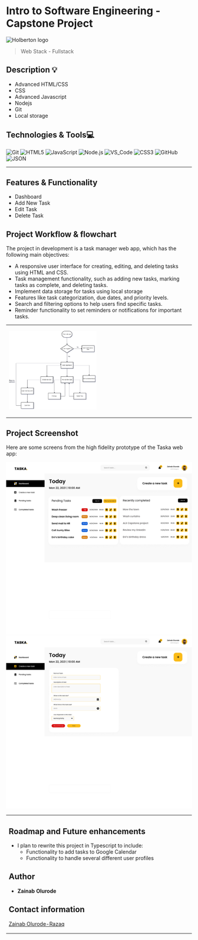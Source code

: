 # Intro to Software Engineering - Capstone Project

![Holberton logo](https://www.alxafrica.com/wp-content/uploads/2022/01/header-logo.png)

> Web Stack - Fullstack

## Description :bulb:

- Advanced HTML/CSS
- CSS
- Advanced Javascript
- Nodejs
- Git
- Local storage

## Technologies & Tools:computer:

![Git](https://img.shields.io/badge/≡-Git-F05032?logo=git&style=flat-square&labelColor=282828)
![HTML5](https://img.shields.io/badge/≡-HTML5-E34F26?&style=flat-square&logo=html5&labelColor=282828)
![JavaScript](https://img.shields.io/badge/≡-JavaScript-F7DF1E?logo=javascript&style=flat-square&labelColor=282828)
![Node.js](https://img.shields.io/badge/≡-Node.js-339933?logo=Node.js&style=flat-square&labelColor=282828)
![VS_Code](https://img.shields.io/badge/≡-VS_Code-007ACC?logo=visual-studio-code&style=flat-square&logoColor=007ACC&labelColor=282828)
![CSS3](https://img.shields.io/badge/≡-CSS3-1572B6?logo=CSS3&style=flat-square&logoColor=1572B6&labelColor=282828)
![GitHub](https://img.shields.io/badge/≡-GitHub-181717?logo=GitHub&style=flat-square&labelColor=282828)
![JSON](https://img.shields.io/badge/≡-JSON-000000?logo=JSON&style=flat-square&labelColor=282828)

---

## Features & Functionality

- Dashboard
- Add New Task
- Edit Task
- Delete Task

## Project Workflow & flowchart

The project in development is a task manager web app, which has the following main objectives:

- A responsive user interface for creating, editing, and deleting tasks using HTML and CSS.
- Task management functionality, such as adding new tasks, marking tasks as complete, and deleting tasks.
- Implement data storage for tasks using local storage
- Features like task categorization, due dates, and priority levels.
- Search and filtering options to help users find specific tasks.
- Reminder functionality to set reminders or notifications for important tasks.

<table>
<tr>
<td valign="top" width="50%">

![Flow Chart](images/flowchart.png)</td>

<td valign="top" width="50%">

</td>
</tr>
</table>

## Project Screenshot

Here are some screens from the high fidelity prototype of the Taska web app:

![figma file](images/dashboard.jpg)
![figma file](images/newtask.jpg)

<table>
<tr>
<td valign="top" width="50%">

## Roadmap and Future enhancements

- I plan to rewrite this project in Typescript to include:
  - Functionality to add tasks to Google Calendar
  - Functionality to handle several different user profiles

## Author

- **Zainab Olurode**

## Contact information

[Zainab Olurode-Razaq](https://www.linkedin.com/in/zainab-olurode)
